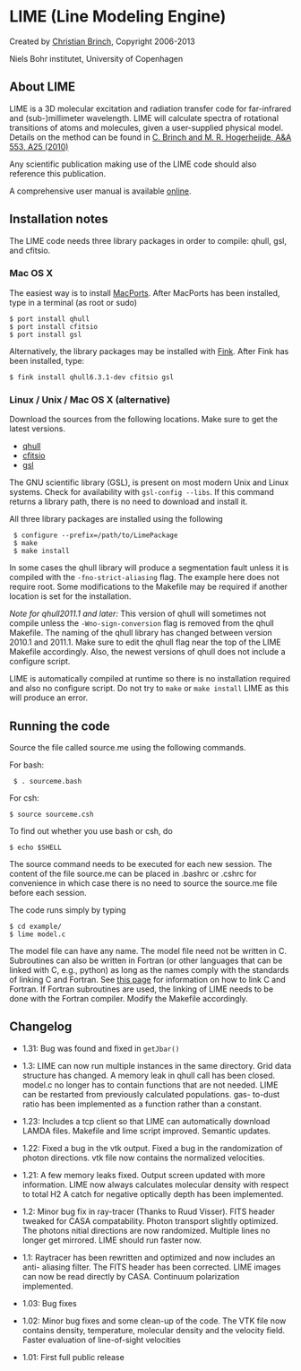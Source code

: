LIME (Line Modeling Engine)
===========================

Created by [Christian Brinch](mailto:brinch@nbi.dk), Copyright 2006-2013

Niels Bohr institutet, University of Copenhagen
  
About LIME
----------

LIME is a 3D molecular excitation and radiation transfer code for
far-infrared and (sub-)millimeter wavelength. LIME will calculate
spectra of rotational transitions of atoms and molecules, given a
user-supplied physical model.  Details on the method can be found in
[C. Brinch and M. R. Hogerheijde, A&A 553, A25
(2010)](http://adsabs.harvard.edu/abs/2010A%26A...523A..25B)

Any scientific publication making use of the LIME code should also
reference this publication.

A comprehensive user manual is available [online](http://lime.readthedocs.org/en/doc/).

Installation notes
------------------

The LIME code needs three library packages in order to compile: qhull,
gsl, and cfitsio.

### Mac OS X

The easiest way is to install
[MacPorts](http://www.macports.org). After MacPorts has been
installed, type in a terminal (as root or sudo)

```
$ port install qhull
$ port install cfitsio
$ port install gsl
```

Alternatively, the library packages may be installed with
[Fink](http://www.finkproject.org). After Fink has been installed,
type:

```
$ fink install qhull6.3.1-dev cfitsio gsl
```

### Linux / Unix / Mac OS X (alternative)

Download the sources from the following locations. Make sure to get
the latest versions.

- [qhull](http://www.qhull.org/download/)
- [cfitsio](http://heasarc.gsfc.nasa.gov/fitsio/)
- [gsl](http://www.gnu.org/software/gsl/)

The GNU scientific library (GSL), is present on most modern Unix and
Linux systems. Check for availability with `gsl-config --libs`. If
this command returns a library path, there is no need to download and
install it.

All three library packages are installed using the following

```
 $ configure --prefix=/path/to/LimePackage
 $ make
 $ make install
 ```

In some cases the qhull library will produce a segmentation fault unless it is 
compiled with the `-fno-strict-aliasing` flag. The example here does not 
require root. Some modifications to the Makefile may be required if another
location is set for the installation.

*Note for qhull2011.1 and later:* This version of qhull will sometimes
not compile unless the `-Wno-sign-conversion` flag is removed from the
qhull Makefile. The naming of the qhull library has changed between
version 2010.1 and 2011.1. Make sure to edit the qhull flag near the
top of the LIME Makefile accordingly. Also, the newest versions of
qhull does not include a configure script.

LIME is automatically compiled at runtime so there is no installation
required and also no configure script. Do not try to `make` or `make
install` LIME as this will produce an error.

Running the code
----------------

Source the file called source.me using the following commands.

For bash:

```
 $ . sourceme.bash
```

For csh:

```
$ source sourceme.csh
```

To find out whether you use bash or csh, do

```
$ echo $SHELL
```

The source command needs to be executed for each new session. The content of 
the file source.me can be placed in .bashrc or .cshrc for convenience in which 
case there is no need to source the source.me file before each session.

The code runs simply by typing

```
$ cd example/
$ lime model.c
```

The model file can have any name. The model file need not be written
in C.  Subroutines can also be written in Fortran (or other languages
that can be linked with C, e.g., python) as long as the names comply
with the standards of linking C and Fortran. See [this
page](http://tinyurl.com/y6sddr) for information on how to link C and
Fortran. If Fortran subroutines are used, the linking of LIME needs to
be done with the Fortran compiler. Modify the Makefile accordingly.


Changelog
---------

- 1.31: Bug was found and fixed in `getJbar()`

- 1.3: LIME can now run multiple instances in the same directory. Grid
  data structure has changed. A memory leak in qhull call has been
  closed.  model.c no longer has to contain functions that are not
  needed.  LIME can be restarted from previously calculated
  populations. gas- to-dust ratio has been implemented as a function
  rather than a constant.
      
- 1.23: Includes a tcp client so that LIME can automatically download
  LAMDA files. Makefile and lime script improved. Semantic updates.

- 1.22: Fixed a bug in the vtk output. Fixed a bug in the
  randomization of photon directions. vtk file now contains the
  normalized velocities.

- 1.21: A few memory leaks fixed. Output screen updated with more
  information.  LIME now always calculates molecular density with
  respect to total H2 A catch for negative optically depth has been
  implemented.
      
- 1.2: Minor bug fix in ray-tracer (Thanks to Ruud Visser). FITS
  header tweaked for CASA compatability. Photon transport slightly
  optimized.  The photons nitial directions are now
  randomized. Multiple lines no longer get mirrored. LIME should run
  faster now.
      
- 1.1: Raytracer has been rewritten and optimized and now includes an
  anti- aliasing filter. The FITS header has been corrected. LIME
  images can now be read directly by CASA. Continuum polarization
  implemented.

- 1.03: Bug fixes

- 1.02: Minor bug fixes and some clean-up of the code. The VTK file
  now contains density, temperature, molecular density and the
  velocity field. Faster evaluation of line-of-sight velocities

- 1.01: First full public release


